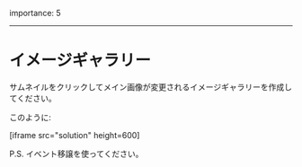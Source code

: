 importance: 5

---

# イメージギャラリー

サムネイルをクリックしてメイン画像が変更されるイメージギャラリーを作成してください。

このように:

[iframe src="solution" height=600]

P.S. イベント移譲を使ってください。
